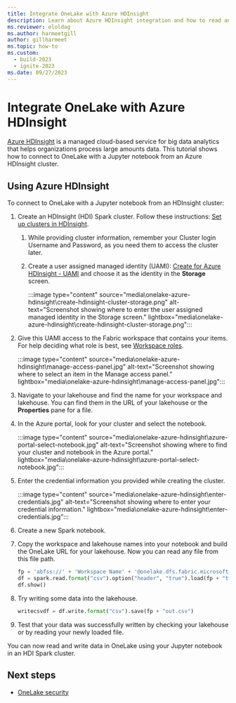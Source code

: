 ```yaml
---
title: Integrate OneLake with Azure HDInsight
description: Learn about Azure HDInsight integration and how to read and write data in OneLake using your Jupyter notebook in an HDInsight Spark cluster.
ms.reviewer: eloldag
ms.author: harmeetgill
author: gillharmeet
ms.topic: how-to
ms.custom:
  - build-2023
  - ignite-2023
ms.date: 09/27/2023
---
```


# Integrate OneLake with Azure HDInsight

[Azure HDInsight](/azure/hdinsight/hdinsight-overview) is a managed cloud-based service for big data analytics that helps organizations process large amounts data. This tutorial shows how to connect to OneLake with a Jupyter notebook from an Azure HDInsight cluster.

## Using Azure HDInsight

To connect to OneLake with a Jupyter notebook from an HDInsight cluster:

1. Create an HDInsight (HDI) Spark cluster. Follow these instructions: [Set up clusters in HDInsight](/azure/hdinsight/hdinsight-hadoop-provision-linux-clusters).
   1. While providing cluster information, remember your Cluster login Username and Password, as you need them to access the cluster later.
   1. Create a user assigned managed identity (UAMI): [Create for Azure HDInsight - UAMI](/azure/hdinsight/hdinsight-hadoop-use-data-lake-storage-gen2-portal) and choose it as the identity in the **Storage** screen.

      :::image type="content" source="media\onelake-azure-hdinsight\create-hdinsight-cluster-storage.png" alt-text="Screenshot showing where to enter the user assigned managed identity in the Storage screen." lightbox="media\onelake-azure-hdinsight\create-hdinsight-cluster-storage.png":::

1. Give this UAMI access to the Fabric workspace that contains your items. For help deciding what role is best, see [Workspace roles](..\get-started\roles-workspaces.md).

   :::image type="content" source="media\onelake-azure-hdinsight\manage-access-panel.jpg" alt-text="Screenshot showing where to select an item in the Manage access panel." lightbox="media\onelake-azure-hdinsight\manage-access-panel.jpg":::

1. Navigate to your lakehouse and find the name for your workspace and lakehouse. You can find them in the URL of your lakehouse or the **Properties** pane for a file.

1. In the Azure portal, look for your cluster and select the notebook.

   :::image type="content" source="media\onelake-azure-hdinsight\azure-portal-select-notebook.jpg" alt-text="Screenshot showing where to find your cluster and notebook in the Azure portal." lightbox="media\onelake-azure-hdinsight\azure-portal-select-notebook.jpg":::

1. Enter the credential information you provided while creating the cluster.

   :::image type="content" source="media\onelake-azure-hdinsight\enter-credentials.jpg" alt-text="Screenshot showing where to enter your credential information." lightbox="media\onelake-azure-hdinsight\enter-credentials.jpg":::

1. Create a new Spark notebook.

1. Copy the workspace and lakehouse names into your notebook and build the OneLake URL for your lakehouse. Now you can read any file from this file path.

   ```python
   fp = 'abfss://' + 'Workspace Name' + '@onelake.dfs.fabric.microsoft.com/' + 'Lakehouse Name' + '/Files/' 
   df = spark.read.format("csv").option("header", "true").load(fp + "test1.csv") 
   df.show()
   ```

1. Try writing some data into the lakehouse.

   ```python
   writecsvdf = df.write.format("csv").save(fp + "out.csv") 
   ```

1. Test that your data was successfully written by checking your lakehouse or by reading your newly loaded file.

You can now read and write data in OneLake using your Jupyter notebook in an HDI Spark cluster.

## Next steps

- [OneLake security](onelake-security.md)
